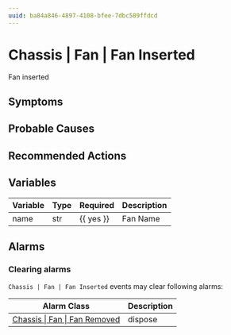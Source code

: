 ```yaml
---
uuid: ba84a846-4897-4108-bfee-7dbc589ffdcd
---
```

# Chassis | Fan | Fan Inserted

Fan inserted

## Symptoms

## Probable Causes

## Recommended Actions

## Variables

| Variable | Type | Required  | Description |
| -------- | ---- | --------- | ----------- |
| name     | str  | {{ yes }} | Fan Name    |

## Alarms

### Clearing alarms

`Chassis | Fan | Fan Inserted` events may clear following alarms:

| Alarm Class                                                                                  | Description |
| -------------------------------------------------------------------------------------------- | ----------- |
| [Chassis \| Fan \| Fan Removed](../../../alarm-classes-reference/chassis/fan/fan-removed.md) | dispose     |
